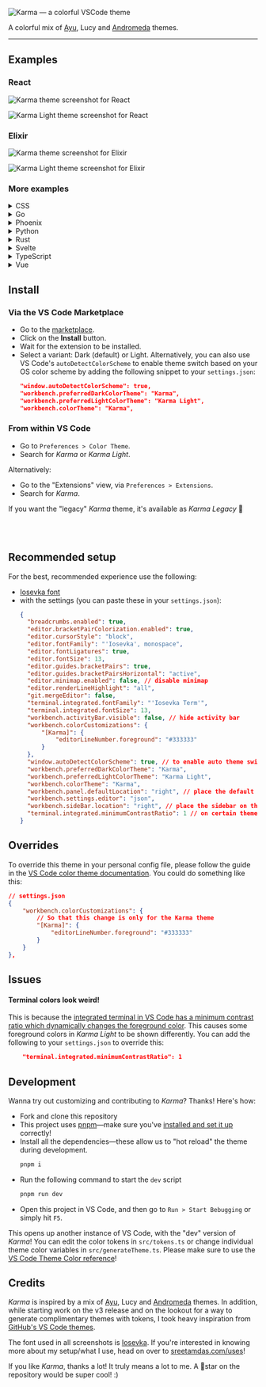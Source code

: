 ![Karma — a colorful VSCode theme](https://github.com/sreetamdas/karma/raw/HEAD/images/karma-card-large.jpg)

A colorful mix of [Ayu](https://marketplace.visualstudio.com/items?itemName=teabyii.ayu), Lucy and [Andromeda](https://marketplace.visualstudio.com/items?itemName=EliverLara.andromeda) themes.

---

## Examples

### React

![Karma theme screenshot for React](https://github.com/sreetamdas/karma/raw/HEAD/images/v3/react.webp)

![Karma Light theme screenshot for React](https://github.com/sreetamdas/karma/raw/HEAD/images/v3/react-light.webp)

### Elixir

![Karma theme screenshot for Elixir](https://github.com/sreetamdas/karma/raw/HEAD/images/v3/elixir.webp)

![Karma Light theme screenshot for Elixir](https://github.com/sreetamdas/karma/raw/HEAD/images/v3/elixir-light.webp)

### More examples

<details>
<summary>CSS</summary>

![Karma theme screenshot for CSS](https://github.com/sreetamdas/karma/raw/HEAD/images/v3/css.webp)
![Karma Light theme screenshot for CSS](https://github.com/sreetamdas/karma/raw/HEAD/images/v3/css-light.webp)

</details>

<details>
<summary>Go</summary>

![Karma theme screenshot for Go](https://github.com/sreetamdas/karma/raw/HEAD/images/v3/go.webp)
![Karma Light theme screenshot for Go](https://github.com/sreetamdas/karma/raw/HEAD/images/v3/go-light.webp)

</details>

<details>
<summary>Phoenix</summary>

![Karma theme screenshot for Phoenix](https://github.com/sreetamdas/karma/raw/HEAD/images/v3/phoenix.webp)
![Karma Light theme screenshot for Phoenix](https://github.com/sreetamdas/karma/raw/HEAD/images/v3/phoenix-light.webp)

</details>

<details>
<summary>Python</summary>

![Karma theme screenshot for Python](https://github.com/sreetamdas/karma/raw/HEAD/images/v3/python.webp)
![Karma Light theme screenshot for Python](https://github.com/sreetamdas/karma/raw/HEAD/images/v3/python-light.webp)

</details>

<details>
<summary>Rust</summary>

![Karma theme screenshot for Rust](https://github.com/sreetamdas/karma/raw/HEAD/images/v3/rust.webp)
![Karma Light theme screenshot for Rust](https://github.com/sreetamdas/karma/raw/HEAD/images/v3/rust-light.webp)

</details>

<details>
<summary>Svelte</summary>

![Karma theme screenshot for Svelte](https://github.com/sreetamdas/karma/raw/HEAD/images/v3/svelte.webp)
![Karma Light theme screenshot for Svelte](https://github.com/sreetamdas/karma/raw/HEAD/images/v3/svelte-light.webp)

</details>

<details>
<summary>TypeScript</summary>

![Karma theme screenshot for TypeScript](https://github.com/sreetamdas/karma/raw/HEAD/images/v3/typescript.webp)
![Karma Light theme screenshot for TypeScript](https://github.com/sreetamdas/karma/raw/HEAD/images/v3/typescript-light.webp)

</details>

<details>
<summary>Vue</summary>

![Karma theme screenshot for Vue](https://github.com/sreetamdas/karma/raw/HEAD/images/v3/vue.webp)
![Karma Light theme screenshot for Vue](https://github.com/sreetamdas/karma/raw/HEAD/images/v3/vue-light.webp)

</details>

## Install

### Via the VS Code Marketplace

- Go to the [marketplace](https://marketplace.visualstudio.com/items?itemName=SreetamD.karma).
- Click on the **Install** button.
- Wait for the extension to be installed.
- Select a variant: Dark (default) or Light. Alternatively, you can also use VS Code's `autoDetectColorScheme` to enable theme switch based on your OS color scheme by adding the following snippet to your `settings.json`:
  ```json
  "window.autoDetectColorScheme": true,
  "workbench.preferredDarkColorTheme": "Karma",
  "workbench.preferredLightColorTheme": "Karma Light",
  "workbench.colorTheme": "Karma",
  ```

### From within VS Code

- Go to `Preferences > Color Theme`.
- Search for _Karma_ or _Karma Light_.

Alternatively:

- Go to the "Extensions" view, via `Preferences > Extensions`.
- Search for _Karma_.

If you want the "legacy" _Karma_ theme, it's available as _Karma Legacy_ 🙂

<br />
<br />

## Recommended setup

For the best, recommended experience use the following:

- [Iosevka font](https://typeof.net/Iosevka/)
- with the settings (you can paste these in your `settings.json`):
  ```json
  {
  	"breadcrumbs.enabled": true,
  	"editor.bracketPairColorization.enabled": true,
  	"editor.cursorStyle": "block",
  	"editor.fontFamily": "'Iosevka', monospace",
  	"editor.fontLigatures": true,
  	"editor.fontSize": 13,
  	"editor.guides.bracketPairs": true,
  	"editor.guides.bracketPairsHorizontal": "active",
  	"editor.minimap.enabled": false, // disable minimap
  	"editor.renderLineHighlight": "all",
  	"git.mergeEditor": false,
  	"terminal.integrated.fontFamily": "'Iosevka Term'",
  	"terminal.integrated.fontSize": 13,
  	"workbench.activityBar.visible": false, // hide activity bar
  	"workbench.colorCustomizations": {
  		"[Karma]": {
  			"editorLineNumber.foreground": "#333333"
  		}
  	},
  	"window.autoDetectColorScheme": true, // to enable auto theme switch based on OS color scheme
  	"workbench.preferredDarkColorTheme": "Karma",
  	"workbench.preferredLightColorTheme": "Karma Light",
  	"workbench.colorTheme": "Karma",
  	"workbench.panel.defaultLocation": "right", // place the default panel (terminal etc.) on the right
  	"workbench.settings.editor": "json",
  	"workbench.sideBar.location": "right", // place the sidebar on the right
  	"terminal.integrated.minimumContrastRatio": 1 // on certain themes, the color gets altered by VS Code for contrast, disable this to use Karma colors
  }
  ```

## Overrides

To override this theme in your personal config file, please follow the guide in the [VS Code color theme documentation](https://code.visualstudio.com/api/extension-guides/color-theme). You could do something like this:

```json
// settings.json
{
	"workbench.colorCustomizations": {
		// So that this change is only for the Karma theme
		"[Karma]": {
			"editorLineNumber.foreground": "#333333"
		}
	}
},
```

## Issues

#### Terminal colors look weird!

This is because the [integrated terminal in VS Code has a minimum contrast ratio which dynamically changes the foreground color](https://code.visualstudio.com/updates/v1_66#_minimum-contrast-ratio-default-changed). This causes some foreground colors in _Karma Light_ to be shown differently. You can add the following to your `settings.json` to override this:

```json
	"terminal.integrated.minimumContrastRatio": 1
```

## Development

Wanna try out customizing and contributing to _Karma_? Thanks! Here's how:

- Fork and clone this repository
- This project uses [pnpm](https://pnpm.io/)—make sure you've [installed and set it up](https://pnpm.io/installation) correctly!
- Install all the dependencies—these allow us to "hot reload" the theme during development.
  ```sh
  pnpm i
  ```
- Run the following command to start the `dev` script
  ```sh
  pnpm run dev
  ```
- Open this project in VS Code, and then go to `Run > Start Bebugging` or simply hit `F5`.

This opens up another instance of VS Code, with the "dev" version of _Karma_! You can edit the color tokens in `src/tokens.ts` or change individual theme color variables in `src/generateTheme.ts`. Please make sure to use the [VS Code Theme Color reference](https://code.visualstudio.com/api/references/theme-color)!

## Credits

_Karma_ is inspired by a mix of [Ayu](https://marketplace.visualstudio.com/items?itemName=teabyii.ayu), Lucy and [Andromeda](https://marketplace.visualstudio.com/items?itemName=EliverLara.andromeda) themes. In addition, while starting work on the v3 release and on the lookout for a way to generate complimentary themes with tokens, I took heavy inspiration from [GitHub's VS Code themes](https://github.com/primer/github-vscode-theme).

The font used in all screenshots is [Iosevka](https://typeof.net/Iosevka/). If you're interested in knowing more about my setup/what I use, head on over to [sreetamdas.com/uses](https://sreetamdas.com/uses)!

If you like _Karma_, thanks a lot! It truly means a lot to me. A 🌟star on the repository would be super cool! :)
